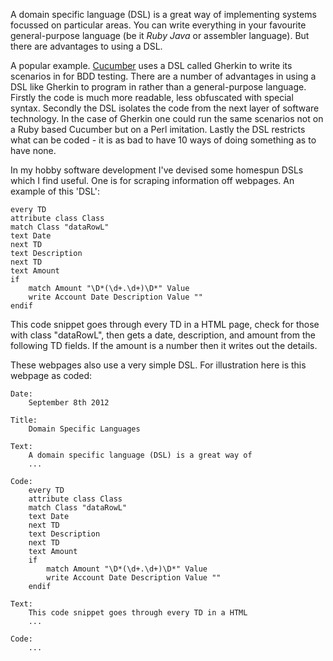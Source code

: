 A domain specific language (DSL) is a great way of
implementing systems focussed on particular areas.  You
can write everything in your favourite general-purpose
language (be it *Ruby* *Java* or assembler
language).  But there are advantages to using a DSL.

A popular example.  [Cucumber](https://cucumber.io/) uses a DSL called
Gherkin to write its scenarios in for BDD testing.
There are a number of advantages in using a DSL like
Gherkin to program in rather than a general-purpose
language.  Firstly the code is much more readable, less
obfuscated with special syntax.  Secondly the DSL isolates
the code from the next layer of software technology.  In the
case of Gherkin one could run the same scenarios not on
a Ruby based Cucumber but on a Perl imitation.  Lastly
the DSL restricts what can be coded - it is as bad to have
10 ways of doing something as to have none.

In my hobby software development I've devised some homespun
DSLs which I find useful.  One is for scraping information
off webpages.  An example of this 'DSL':

~~~
every TD
attribute class Class
match Class "dataRowL"
text Date
next TD
text Description
next TD
text Amount
if
	match Amount "\D*(\d+.\d+)\D*" Value
	write Account Date Description Value ""
endif

~~~
This code snippet goes through every TD in a HTML
page, check for those with class "dataRowL", then
gets a date, description, and amount from the following
TD fields.  If the amount is a number then it
writes out the details.

These webpages also use a very simple DSL.  For illustration
here is this webpage as coded:

~~~
Date:
	September 8th 2012

Title:
	Domain Specific Languages

Text:
	A domain specific language (DSL) is a great way of 
	...

Code:
	every TD
	attribute class Class
	match Class "dataRowL"
	text Date
	next TD
	text Description
	next TD
	text Amount
	if
		match Amount "\D*(\d+.\d+)\D*" Value
		write Account Date Description Value ""
	endif

Text:
	This code snippet goes through every TD in a HTML 
	...

Code:
	...
~~~
